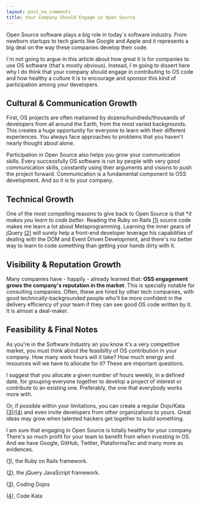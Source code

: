 ```yaml
---
layout: post_no_comments
title: Your Company Should Engage in Open Source
---
```


<span class="drops">O</span>pen Source software plays a big role in today´s software industry. From newborn startups to tech giants like Google and Apple and it represents a big deal on the way these companies develop their code.

I´m not going to argue in this article about how great it is for companies to use OS software (that's mostly obvious). Instead, I´m going to dissert here why I do think that your company should engage in contributing to OS code and how healthy a culture it is to encourage and sponsor this kind of participation among your developers.

## Cultural & Communication Growth

First, OS projects are often maitained by dozens/hundreds/thousands of developers from all around the Earth, from the most varied backgrounds. This creates a huge opportunity for everyone to learn with their different experiences. You always face approaches to problems that you haven't nearly thought about alone.

Participation in Open Source also helps you grow your communication skills. Every successfully OS software is run by people with very good communication skills, constantly using their arguments and visions to push the project forward. Communication is a fundamental component to OSS development. And so it is to your company.

## Technical Growth

One of the most compelling reasons to give back to Open Source is that **it makes you learn to code better*. Reading the Ruby on Rails <a href="#foot-link-1">(1)</a> source code makes me learn a lot about Metaprogramming. Learning the inner gears of jQuery <a href="#foot-link-2">(2)</a> will surely help a front-end developer leverage his capabilities of dealing with the DOM and Event Driven Development, and there's no better way to learn to code something than getting your hands dirty with it.

## Visibility & Reputation Growth

Many companies have - happily - already learned that: **OSS engagement grows the company's reputation in the market**. This is specially notable for consulting companies. Often, these are hired by other tech companies, with good technically-backgrounded people who'll be more confident in the delivery efficiency of your team if they can see good OS code written by it. It is almost a deal-maker.

## Feasibility & Final Notes

As you're in the Software Industry an you know it's a very competitive market, you must think about the feasibilty of OS contribution in your company. How many work hours will it take? How much energy and resources will we have to allocate for it? These are important questions.

I suggest that you allocate a given number of hours weekly, in a defined date, for grouping everyone together to develop a project of interest or contribute to an existing one. Preferably, the one that everybody works more with.

Or, if possible within your limitations, you can create a regular Dojo/Kata <a href="#foot-link-3">(3)</a>/<a href="#foot-link-4">(4)</a> and even invite developers from other organizations to yours. Great ideas may grow when talented hackers get together to build something.

I am sure that engaging in Open Source is totally healthy for your company. There's so much profit for your team to benefit from when investing in OS. And we have Google, GitHub, Twitter, PlataformaTec and many more as evidences.

<p id="foot-link-1">(<a href="http://rubyonrails.org">1</a>), the Ruby on Rails framework.</p>

<p id="foot-link-2">(<a href="http://jquery.com">2</a>), the jQuery JavaScript framework.</p>

<p id="foot-link-3">(<a href="http://codingdojo.org/">3</a>), Coding Dojos</p>

<p id="foot-link-4">(<a href="http://en.wikipedia.org/wiki/Kata_(programming)">4</a>), Code Kata</p>

[1]: http://rubyonrails.org
[2]: http://jquery.com
[3]: http://codingdojo.org/
[4]: http://en.wikipedia.org/wiki/Kata_(programming)
